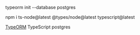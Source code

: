 typeorm init --database postgres

npm i ts-node@latest @types/node@latest typescript@latest

 <!-- STACK -->

[TypeORM](https://typeorm.io/)
TypeScript
postgres
